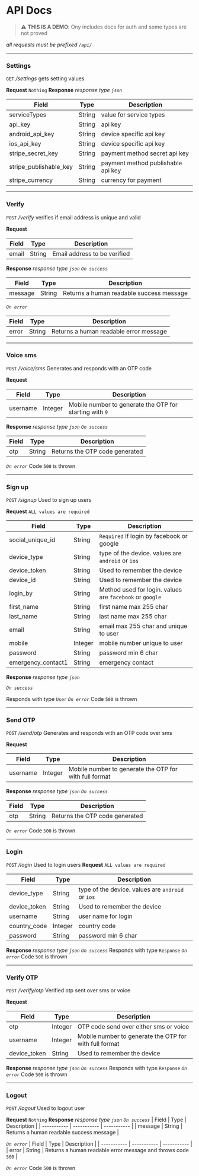 # API Docs

> :warning: **THIS IS A DEMO**: Ony includes docs for auth and some types are not proved

*all requests must be prefixed `/api/`*

---
### Settings
`GET` */settings*
gets setting values

**Request**
`Nothing`
**Response**
*response type `json`*

| Field | Type | Description |
| ----------- | ----------- | ----------- |
| serviceTypes | String | value for service types |
| api_key | String | api key |
| android_api_key | String | device specific api key |
| ios_api_key | String | device specific api key |
| stripe_secret_key | String | payment method secret api key |
| stripe_publishable_key | String | payment method publishable api key |
| stripe_currency | String | currency for payment |

---
### Verify
`POST` */verify*
verifies if email address is unique and valid

**Request**

| Field | Type | Description |
| ----------- | ----------- | ----------- |
| email | String | Email address to be verified |

**Response**
*response type `json`*
*`On success`*

| Field | Type | Description |
| ----------- | ----------- | ----------- |
| message | String | Returns a human readable success message |

*`On error`*

| Field | Type | Description |
| ----------- | ----------- | ----------- |
| error | String | Returns a human readable error message |

---
### Voice sms
`POST` */voice/sms*
Generates and responds with an OTP code

**Request**

| Field | Type | Description |
| ----------- | ----------- | ----------- |
| username | Integer | Mobile number to generate the OTP for starting with `9` |

**Response**
*response type `json`*
*`On success`*

| Field | Type | Description |
| ----------- | ----------- | ----------- |
| otp | String | Returns the OTP code generated |

*`On error`* Code `500`  is thrown

---
### Sign up
`POST` */signup*
Used to sign up users

**Request** `ALL values are required`

| Field | Type | Description |
| ----------- | ----------- | ----------- |
| social_unique_id | String | `Required` if login by facebook or google|
| device_type | String | type of the device. values are `android` or `ios`|
| device_token | String | Used to remember the device |
| device_id | String | Used to remember the device |
| login_by | String | Method used for login. values are `facebook` or `google` |
| first_name | String | first name max 255 char|
| last_name | String | last name max 255 char|
| email | String | email max 255 char and unique to user |
| mobile | Integer | mobile number unique to user |
| password | String | password min 6 char |
| emergency_contact1 | String | emergency contact |

**Response**
*response type `json`*

*`On success`*

Responds with type `User`
*`On error`* Code `500`  is thrown

---
### Send OTP
`POST` */send/otp*
Generates and responds with an OTP code over sms

**Request**

| Field | Type | Description |
| ----------- | ----------- | ----------- |
| username | Integer | Mobile number to generate the OTP for with full format |

**Response**
*response type `json`*
*`On success`*

| Field | Type | Description |
| ----------- | ----------- | ----------- |
| otp | String | Returns the OTP code generated |

*`On error`* Code `500`  is thrown

---
### Login
`POST` */login*
Used to login users
**Request** `ALL values are required`

| Field | Type | Description |
| ----------- | ----------- | ----------- |
| device_type | String | type of the device. values are `android` or `ios`|
| device_token | String | Used to remember the device |
| username | String | user name for login|
| country_code | Integer | country code |
| password | String | password min 6 char |

**Response**
*response type `json`*
*`On success`*
Responds with type `Response`
*`On error`* Code `500`  is thrown

---
### Verify OTP
`POST` */verify/otp*
Verified otp sent over sms or voice

**Request**

| Field | Type | Description |
| ----------- | ----------- | ----------- |
| otp | Integer | OTP code send over either sms or voice |
| username | Integer | Mobile number to generate the OTP for with full format |
| device_token | String | Used to remember the device |

**Response**
*response type `json`*
*`On success`*
Responds with type `Response`
*`On error`* Code `500`  is thrown

---
### Logout
`POST` */logout*
Used to logout user

**Request**
`Nothing`
**Response**
*response type `json`*
*`On success`*
| Field | Type | Description |
| ----------- | ----------- | ----------- |
| message | String | Returns a human readable success message |

*`On error`*
| Field | Type | Description |
| ----------- | ----------- | ----------- |
| error | String | Returns a human readable error message and throws code `500` |

*`On error`* Code `500`  is thrown


